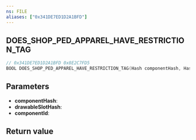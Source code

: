 ```yaml
---
ns: FILE
aliases: ["0x341DE7ED1D2A1BFD"]
---
```

## DOES_SHOP_PED_APPAREL_HAVE_RESTRICTION_TAG

```c
// 0x341DE7ED1D2A1BFD 0x8E2C7FD5
BOOL DOES_SHOP_PED_APPAREL_HAVE_RESTRICTION_TAG(Hash componentHash, Hash drawableSlotHash, int componentId);
```

## Parameters
* **componentHash**: 
* **drawableSlotHash**: 
* **componentId**: 

## Return value
